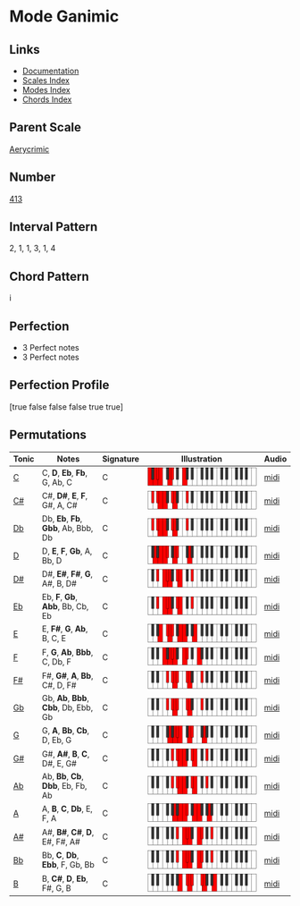 # Mode Ganimic

## Links

- [Documentation](index.md)
- [Scales Index](Scales.md)
- [Modes Index](Modes.md)
- [Chords Index](Chords.md)

## Parent Scale

[Aerycrimic](ScaleAerycrimic.md)

## Number

[413](https://ianring.com/musictheory/scales/413)

## Interval Pattern

2, 1, 1, 3, 1, 4

## Chord Pattern

i

## Perfection

- 3 Perfect notes
- 3 Perfect notes

## Perfection Profile

[true false false false true true]

## Permutations

| Tonic | Notes | Signature | Illustration | Audio |
|-------|-------|-----------|--------------|-------|
| [C](ModeCNaturalGanimic.md) | C, **D**, **Eb**, **Fb**, G, Ab, C | C | ![CNaturalGanimic](ModeCNaturalGanimic.png) | [midi](https://github.com/edipermadi/music/blob/main/docs/ModeCNaturalGanimic.mid?raw=true) |
| [C#](ModeCSharpGanimic.md) | C#, **D#**, **E**, **F**, G#, A, C# | C | ![CSharpGanimic](ModeCSharpGanimic.png) | [midi](https://github.com/edipermadi/music/blob/main/docs/ModeCSharpGanimic.mid?raw=true) |
| [Db](ModeDFlatGanimic.md) | Db, **Eb**, **Fb**, **Gbb**, Ab, Bbb, Db | C | ![DFlatGanimic](ModeDFlatGanimic.png) | [midi](https://github.com/edipermadi/music/blob/main/docs/ModeDFlatGanimic.mid?raw=true) |
| [D](ModeDNaturalGanimic.md) | D, **E**, **F**, **Gb**, A, Bb, D | C | ![DNaturalGanimic](ModeDNaturalGanimic.png) | [midi](https://github.com/edipermadi/music/blob/main/docs/ModeDNaturalGanimic.mid?raw=true) |
| [D#](ModeDSharpGanimic.md) | D#, **E#**, **F#**, **G**, A#, B, D# | C | ![DSharpGanimic](ModeDSharpGanimic.png) | [midi](https://github.com/edipermadi/music/blob/main/docs/ModeDSharpGanimic.mid?raw=true) |
| [Eb](ModeEFlatGanimic.md) | Eb, **F**, **Gb**, **Abb**, Bb, Cb, Eb | C | ![EFlatGanimic](ModeEFlatGanimic.png) | [midi](https://github.com/edipermadi/music/blob/main/docs/ModeEFlatGanimic.mid?raw=true) |
| [E](ModeENaturalGanimic.md) | E, **F#**, **G**, **Ab**, B, C, E | C | ![ENaturalGanimic](ModeENaturalGanimic.png) | [midi](https://github.com/edipermadi/music/blob/main/docs/ModeENaturalGanimic.mid?raw=true) |
| [F](ModeFNaturalGanimic.md) | F, **G**, **Ab**, **Bbb**, C, Db, F | C | ![FNaturalGanimic](ModeFNaturalGanimic.png) | [midi](https://github.com/edipermadi/music/blob/main/docs/ModeFNaturalGanimic.mid?raw=true) |
| [F#](ModeFSharpGanimic.md) | F#, **G#**, **A**, **Bb**, C#, D, F# | C | ![FSharpGanimic](ModeFSharpGanimic.png) | [midi](https://github.com/edipermadi/music/blob/main/docs/ModeFSharpGanimic.mid?raw=true) |
| [Gb](ModeGFlatGanimic.md) | Gb, **Ab**, **Bbb**, **Cbb**, Db, Ebb, Gb | C | ![GFlatGanimic](ModeGFlatGanimic.png) | [midi](https://github.com/edipermadi/music/blob/main/docs/ModeGFlatGanimic.mid?raw=true) |
| [G](ModeGNaturalGanimic.md) | G, **A**, **Bb**, **Cb**, D, Eb, G | C | ![GNaturalGanimic](ModeGNaturalGanimic.png) | [midi](https://github.com/edipermadi/music/blob/main/docs/ModeGNaturalGanimic.mid?raw=true) |
| [G#](ModeGSharpGanimic.md) | G#, **A#**, **B**, **C**, D#, E, G# | C | ![GSharpGanimic](ModeGSharpGanimic.png) | [midi](https://github.com/edipermadi/music/blob/main/docs/ModeGSharpGanimic.mid?raw=true) |
| [Ab](ModeAFlatGanimic.md) | Ab, **Bb**, **Cb**, **Dbb**, Eb, Fb, Ab | C | ![AFlatGanimic](ModeAFlatGanimic.png) | [midi](https://github.com/edipermadi/music/blob/main/docs/ModeAFlatGanimic.mid?raw=true) |
| [A](ModeANaturalGanimic.md) | A, **B**, **C**, **Db**, E, F, A | C | ![ANaturalGanimic](ModeANaturalGanimic.png) | [midi](https://github.com/edipermadi/music/blob/main/docs/ModeANaturalGanimic.mid?raw=true) |
| [A#](ModeASharpGanimic.md) | A#, **B#**, **C#**, **D**, E#, F#, A# | C | ![ASharpGanimic](ModeASharpGanimic.png) | [midi](https://github.com/edipermadi/music/blob/main/docs/ModeASharpGanimic.mid?raw=true) |
| [Bb](ModeBFlatGanimic.md) | Bb, **C**, **Db**, **Ebb**, F, Gb, Bb | C | ![BFlatGanimic](ModeBFlatGanimic.png) | [midi](https://github.com/edipermadi/music/blob/main/docs/ModeBFlatGanimic.mid?raw=true) |
| [B](ModeBNaturalGanimic.md) | B, **C#**, **D**, **Eb**, F#, G, B | C | ![BNaturalGanimic](ModeBNaturalGanimic.png) | [midi](https://github.com/edipermadi/music/blob/main/docs/ModeBNaturalGanimic.mid?raw=true) |

